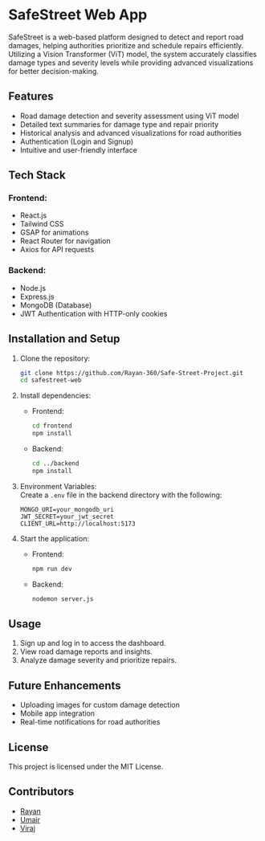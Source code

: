
# SafeStreet Web App  

SafeStreet is a web-based platform designed to detect and report road damages, helping authorities prioritize and schedule repairs efficiently. Utilizing a Vision Transformer (ViT) model, the system accurately classifies damage types and severity levels while providing advanced visualizations for better decision-making.

## Features  
- Road damage detection and severity assessment using ViT model  
- Detailed text summaries for damage type and repair priority  
- Historical analysis and advanced visualizations for road authorities  
- Authentication (Login and Signup)  
- Intuitive and user-friendly interface  

## Tech Stack  
### Frontend:  
- React.js  
- Tailwind CSS  
- GSAP for animations  
- React Router for navigation  
- Axios for API requests  

### Backend:  
- Node.js  
- Express.js  
- MongoDB (Database)  
- JWT Authentication with HTTP-only cookies  

## Installation and Setup  
1. Clone the repository:  
   ```bash
   git clone https://github.com/Rayan-360/Safe-Street-Project.git
   cd safestreet-web
   ```

2. Install dependencies:  
   - Frontend:  
     ```bash
     cd frontend
     npm install
     ```
   - Backend:  
     ```bash
     cd ../backend
     npm install
     ```

3. Environment Variables:  
   Create a `.env` file in the backend directory with the following:  
   ```
   MONGO_URI=your_mongodb_uri
   JWT_SECRET=your_jwt_secret
   CLIENT_URL=http://localhost:5173
   ```

4. Start the application:  
   - Frontend:  
     ```bash
     npm run dev
     ```
   - Backend:  
     ```bash
     nodemon server.js
     ```


## Usage  
1. Sign up and log in to access the dashboard.  
2. View road damage reports and insights.  
3. Analyze damage severity and prioritize repairs.  

## Future Enhancements  
- Uploading images for custom damage detection  
- Mobile app integration  
- Real-time notifications for road authorities  

## License  
This project is licensed under the MIT License.

## Contributors  
- [Rayan](https://github.com/Rayan-360)  
- [Umair](https://github.com/Umair25524-md)
- [Viraj](https://github.com/VirajPalnitkar)
